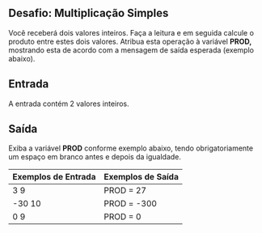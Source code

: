 ## Desafio: **Multiplicação Simples**

Você receberá dois valores inteiros. Faça a leitura e em seguida calcule o produto entre estes dois valores. Atribua esta operação à variável **PROD,** mostrando esta de acordo com a mensagem de saída esperada (exemplo abaixo).  

## Entrada

A entrada contém 2 valores inteiros.

## Saída

Exiba a variável **PROD** conforme exemplo abaixo, tendo obrigatoriamente um espaço em branco antes e depois da igualdade.

 

| Exemplos de Entrada | Exemplos de Saída |
| ------------------- | ----------------- |
| 3 9                 | PROD = 27         |
| -30 10              | PROD = -300       |
| 0 9                 | PROD = 0          |